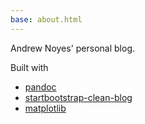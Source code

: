 ```yaml
---
base: about.html
---
```


Andrew Noyes' personal blog.

Built with

- [pandoc](http://johnmacfarlane.net/pandoc/)
- [startbootstrap-clean-blog](https://github.com/IronSummitMedia/startbootstrap-clean-blog)
- [matplotlib](http://matplotlib.org/)
